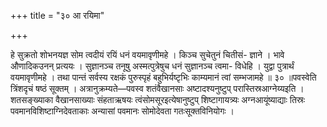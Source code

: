 +++
title = "३० आ रयिमा"

+++

हे सुक्रतो शोभनयज्ञ सोम त्वदीयं रयिं धनं वयमावृणीमहे । किञ्च सुचेतुनं चितीसं- ज्ञाने । भावे औणादिकउनन् प्रत्ययः । सुज्ञानञ्च तनूषु अस्मत्पुत्रेषुच धनं सुज्ञानञ्च त्वमा- विधेहि । युद्वा पुत्रार्थं वयमावृणीमहे । तथा पान्तं सर्वस्य रक्षकं पुरुस्पृहं बहुभिर्यष्टृभिः काम्यमानं त्वां सम्भजामहे ॥ ३० ॥पवस्वेति त्रिंशदृचं षष्ठं सूक्तम् । अत्रानुक्रम्यते—पवस्व शतंवैखानसाः अष्टादश्यनुष्टुप् परास्तिस्रआग्नेय्यइति । शतसङ्ख्याका वैखानसाख्याः संहताऋषयः त्वंसोमसूरइत्येषानुष्टुप् शिष्टागायत्र्यः अग्नआयूंष्याद्याः तिस्रः पवमानविशिष्टाग्निदेवताकाः अन्यासां पवमानः सोमोदेवता गतःसूक्तविनियोगः ।
